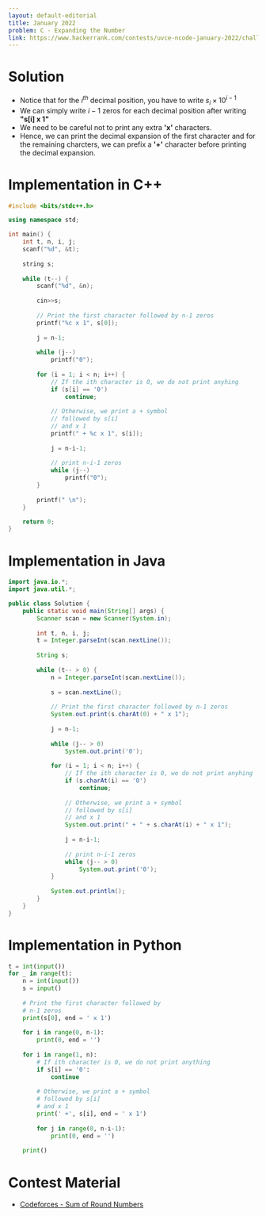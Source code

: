 ```yaml
---
layout: default-editorial
title: January 2022
problem: C - Expanding the Number
link: https://www.hackerrank.com/contests/uvce-ncode-january-2022/challenges/c-expanding-the-number
---
```

# Solution

- Notice that for the $i^{th}$ decimal position, you have to write $s_i \times 10^{i-1}$
- We can simply write $i-1$ zeros for each decimal position after writing **"s[i] x 1"**
- We need to be careful not to print any extra **'x'** characters.
- Hence, we can print the decimal expansion of the first character and for the remaining charcters, we can prefix a **'+'** character before printing the decimal expansion.

$$$$

# Implementation in C++

```cpp
#include <bits/stdc++.h>

using namespace std;

int main() {
    int t, n, i, j;
    scanf("%d", &t);
    
    string s;
    
    while (t--) {
        scanf("%d", &n);
        
        cin>>s;
        
        // Print the first character followed by n-1 zeros
        printf("%c x 1", s[0]);
        
        j = n-1;
        
        while (j--)
            printf("0");
        
        for (i = 1; i < n; i++) {
            // If the ith character is 0, we do not print anyhing
            if (s[i] == '0')
                continue;
            
            // Otherwise, we print a + symbol
            // followed by s[i]
            // and x 1
            printf(" + %c x 1", s[i]);
            
            j = n-i-1;
            
            // print n-i-1 zeros
            while (j--)
                printf("0");
        }
        
        printf(" \n");
    }

    return 0;
}


```

$$$$

# Implementation in Java

```java
import java.io.*;
import java.util.*;

public class Solution {
    public static void main(String[] args) {
        Scanner scan = new Scanner(System.in);
        
        int t, n, i, j;
        t = Integer.parseInt(scan.nextLine());
        
        String s;
        
        while (t-- > 0) {
            n = Integer.parseInt(scan.nextLine());
            
            s = scan.nextLine();
            
            // Print the first character followed by n-1 zeros
            System.out.print(s.charAt(0) + " x 1");
            
            j = n-1;
            
            while (j-- > 0)
                System.out.print('0');
                
            for (i = 1; i < n; i++) {
                // If the ith character is 0, we do not print anyhing
                if (s.charAt(i) == '0')
                    continue;
                
                // Otherwise, we print a + symbol
                // followed by s[i]
                // and x 1
                System.out.print(" + " + s.charAt(i) + " x 1");
                
                j = n-i-1;
                
                // print n-i-1 zeros
                while (j-- > 0)
                    System.out.print('0');
            }
            
            System.out.println();
        }
    }
}
```

$$$$

# Implementation in Python

```python
t = int(input())
for _ in range(t):
    n = int(input())
    s = input()
    
    # Print the first character followed by 
    # n-1 zeros
    print(s[0], end = ' x 1')
    
    for i in range(0, n-1):
        print(0, end = '')
        
    for i in range(1, n):
        # If ith character is 0, we do not print anything
        if s[i] == '0':
            continue
            
        # Otherwise, we print a + symbol
        # followed by s[i]
        # and x 1
        print(' +', s[i], end = ' x 1')
        
        for j in range(0, n-i-1):
            print(0, end = '')
            
    print()
```

$$$$

# Contest Material

- [Codeforces - Sum of Round Numbers](https://codeforces.com/contest/1352/problem/A)

